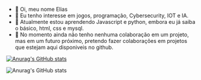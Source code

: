 - 👋 Oi, meu nome Elias
- 👀 Eu tenho interesse em jogos, programação, Cybersecurity, IOT e IA.
- 🌱 Atualmente estou aprendendo Javascript e python, embora eu já saiba o básico, html, css e mysql.
- 💞️ No momento ainda não tenho nenhuma colaboração em um projeto, mas em um futuro próximo, pretendo fazer colaborações em projetos que estejam aqui disponiveis no
github.





[![Anurag's GitHub stats](https://github-readme-stats.vercel.app/api?username=EliasIA)](https://github.com/anuraghazra/github-readme-stats)

![Anurag's GitHub stats](https://github-readme-stats.vercel.app/api?username=EliasIA&show_icons=true&theme=dark&count_private=true&line_height=10px)



  
  
  

